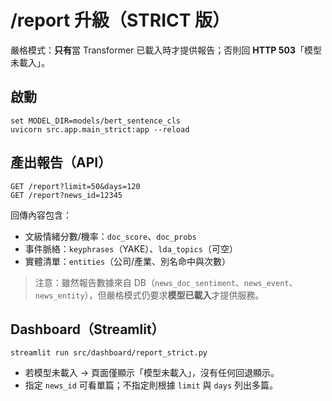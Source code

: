# /report 升級（STRICT 版）

嚴格模式：**只有**當 Transformer 已載入時才提供報告；否則回 **HTTP 503**「模型未載入」。

## 啟動
```
set MODEL_DIR=models/bert_sentence_cls
uvicorn src.app.main_strict:app --reload
```

## 產出報告（API）
```
GET /report?limit=50&days=120
GET /report?news_id=12345
```
回傳內容包含：
- 文級情緒分數/機率：`doc_score`、`doc_probs`
- 事件脈絡：`keyphrases`（YAKE）、`lda_topics`（可空）
- 實體清單：`entities`（公司/產業、別名命中與次數）

> 注意：雖然報告數據來自 DB（`news_doc_sentiment`、`news_event`、`news_entity`），但嚴格模式仍要求**模型已載入**才提供服務。

## Dashboard（Streamlit）
```
streamlit run src/dashboard/report_strict.py
```
- 若模型未載入 → 頁面僅顯示「模型未載入」，沒有任何回退顯示。
- 指定 `news_id` 可看單篇；不指定則根據 `limit` 與 `days` 列出多篇。
